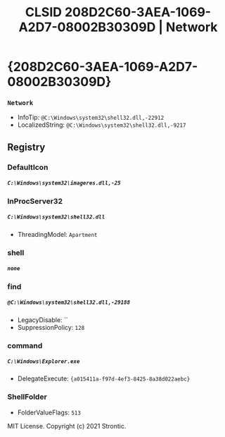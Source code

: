 ﻿---
title: "CLSID 208D2C60-3AEA-1069-A2D7-08002B30309D | Network"
excerpt: What is COM-Object CLSID 208D2C60-3AEA-1069-A2D7-08002B30309D?
---

# {208D2C60-3AEA-1069-A2D7-08002B30309D}

### `Network`
* InfoTip: `@C:\Windows\system32\shell32.dll,-22912`
* LocalizedString: `@C:\Windows\system32\shell32.dll,-9217`

## Registry


### DefaultIcon

##### `C:\Windows\system32\imageres.dll,-25`

### InProcServer32

##### `C:\Windows\system32\shell32.dll`
* ThreadingModel: `Apartment`

### shell

##### `none`

### find

##### `@C:\Windows\system32\shell32.dll,-29188`
* LegacyDisable: ``
* SuppressionPolicy: `128`

### command

##### `C:\Windows\Explorer.exe`
* DelegateExecute: `{a015411a-f97d-4ef3-8425-8a38d022aebc}`

### ShellFolder

* FolderValueFlags: `513`

MIT License. Copyright (c) 2021 Strontic.



